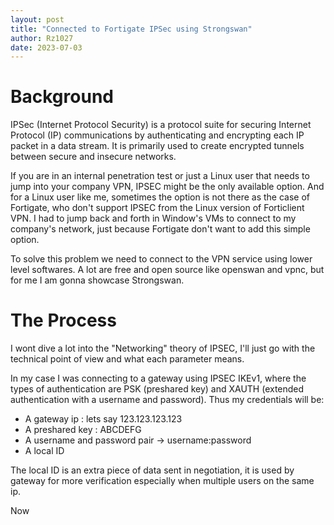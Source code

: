 ```yaml
---
layout: post
title: "Connected to Fortigate IPSec using Strongswan"
author: Rz1027
date: 2023-07-03
---
```


# Background

IPSec (Internet Protocol Security) is a protocol suite for securing Internet Protocol (IP) communications by authenticating and encrypting each IP packet in a data stream. It is primarily used to create encrypted tunnels between secure and insecure networks.

If you are in an internal penetration test or just a Linux user that needs to jump into your company VPN, IPSEC might be the only available option. And for a Linux user like me, sometimes the option is not there as the case of Fortigate, who don't support IPSEC from the Linux version of Forticlient VPN. I had to jump back and forth in Window's VMs to connect to my company's network, just because Fortigate don't want to add this simple option. 

To solve this problem we need to connect to the VPN service using lower level softwares. A lot are free and open source like openswan and vpnc, but for me I am gonna showcase Strongswan.

# The Process

I wont dive a lot into the "Networking" theory of IPSEC, I'll just go with the technical point of view and what each parameter means. 

In my case I was connecting to a gateway using IPSEC IKEv1, where the types of authentication are PSK (preshared key) and XAUTH (extended authentication with a username and password). Thus my credentials will be:

* A gateway ip : lets say 123.123.123.123
* A preshared key : ABCDEFG
* A username and password pair -> username:password
* A local ID 

The local ID is an extra piece of data sent in negotiation, it is used by gateway for more verification especially when multiple users on the same ip.

Now 


